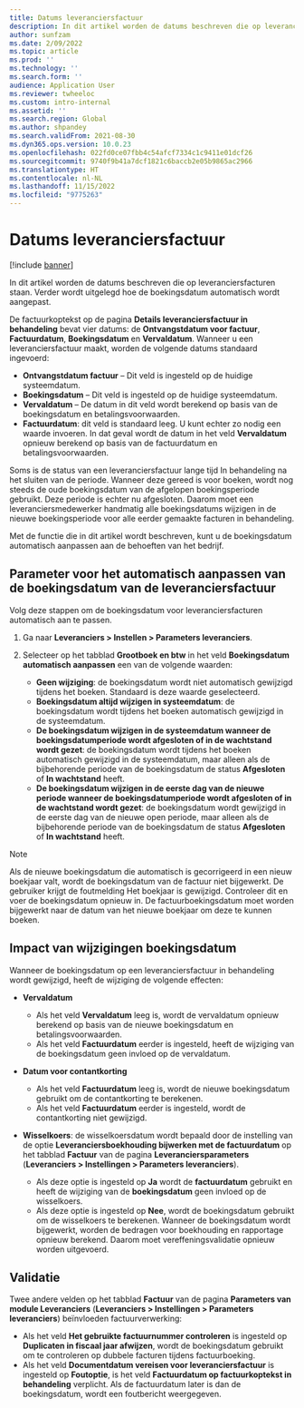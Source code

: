 ```yaml
---
title: Datums leveranciersfactuur
description: In dit artikel worden de datums beschreven die op leveranciersfacturen staan. Verder wordt uitgelegd hoe de boekingsdatum automatisch wordt aangepast.
author: sunfzam
ms.date: 2/09/2022
ms.topic: article
ms.prod: ''
ms.technology: ''
ms.search.form: ''
audience: Application User
ms.reviewer: twheeloc
ms.custom: intro-internal
ms.assetid: ''
ms.search.region: Global
ms.author: shpandey
ms.search.validFrom: 2021-08-30
ms.dyn365.ops.version: 10.0.23
ms.openlocfilehash: 022fd0ce07fbb4c54afcf7334c1c9411e01dcf26
ms.sourcegitcommit: 9740f9b41a7dcf1821c6baccb2e05b9865ac2966
ms.translationtype: HT
ms.contentlocale: nl-NL
ms.lasthandoff: 11/15/2022
ms.locfileid: "9775263"
---
```

# <a name="vendor-invoice-dates"></a>Datums leveranciersfactuur

[!include [banner](../includes/banner.md)]

In dit artikel worden de datums beschreven die op leveranciersfacturen staan. Verder wordt uitgelegd hoe de boekingsdatum automatisch wordt aangepast.

De factuurkoptekst op de pagina **Details leveranciersfactuur in behandeling** bevat vier datums: de **Ontvangstdatum voor factuur**, **Factuurdatum**, **Boekingsdatum** en **Vervaldatum**. Wanneer u een leveranciersfactuur maakt, worden de volgende datums standaard ingevoerd:

- **Ontvangstdatum factuur** – Dit veld is ingesteld op de huidige systeemdatum.
- **Boekingsdatum** – Dit veld is ingesteld op de huidige systeemdatum. 
- **Vervaldatum** – De datum in dit veld wordt berekend op basis van de boekingsdatum en betalingsvoorwaarden.
- **Factuurdatum**: dit veld is standaard leeg. U kunt echter zo nodig een waarde invoeren. In dat geval wordt de datum in het veld **Vervaldatum** opnieuw berekend op basis van de factuurdatum en betalingsvoorwaarden.

Soms is de status van een leveranciersfactuur lange tijd In behandeling na het sluiten van de periode. Wanneer deze gereed is voor boeken, wordt nog steeds de oude boekingsdatum van de afgelopen boekingsperiode gebruikt. Deze periode is echter nu afgesloten. Daarom moet een leveranciersmedewerker handmatig alle boekingsdatums wijzigen in de nieuwe boekingsperiode voor alle eerder gemaakte facturen in behandeling.

Met de functie die in dit artikel wordt beschreven, kunt u de boekingsdatum automatisch aanpassen aan de behoeften van het bedrijf.

## <a name="parameter-for-automatically-adjusting-the-vendor-invoice-posting-date"></a>Parameter voor het automatisch aanpassen van de boekingsdatum van de leveranciersfactuur

Volg deze stappen om de boekingsdatum voor leveranciersfacturen automatisch aan te passen.

1.  Ga naar **Leveranciers \> Instellen \> Parameters leveranciers**.
2.  Selecteer op het tabblad **Grootboek en btw** in het veld **Boekingsdatum automatisch aanpassen** een van de volgende waarden:

    - **Geen wijziging**: de boekingsdatum wordt niet automatisch gewijzigd tijdens het boeken. Standaard is deze waarde geselecteerd.
    - **Boekingsdatum altijd wijzigen in systeemdatum**: de boekingsdatum wordt tijdens het boeken automatisch gewijzigd in de systeemdatum.
    - **De boekingsdatum wijzigen in de systeemdatum wanneer de boekingsdatumperiode wordt afgesloten of in de wachtstand wordt gezet**: de boekingsdatum wordt tijdens het boeken automatisch gewijzigd in de systeemdatum, maar alleen als de bijbehorende periode van de boekingsdatum de status **Afgesloten** of **In wachtstand** heeft.
    - **De boekingsdatum wijzigen in de eerste dag van de nieuwe periode wanneer de boekingsdatumperiode wordt afgesloten of in de wachtstand wordt gezet**: de boekingsdatum wordt gewijzigd in de eerste dag van de nieuwe open periode, maar alleen als de bijbehorende periode van de boekingsdatum de status **Afgesloten** of **In wachtstand** heeft.

> [!NOTE]
> Als de nieuwe boekingsdatum die automatisch is gecorrigeerd in een nieuw boekjaar valt, wordt de boekingsdatum van de factuur niet bijgewerkt. De gebruiker krijgt de foutmelding Het boekjaar is gewijzigd. Controleer dit en voer de boekingsdatum opnieuw in. De factuurboekingsdatum moet worden bijgewerkt naar de datum van het nieuwe boekjaar om deze te kunnen boeken.

## <a name="impact-of-posting-date-changes"></a>Impact van wijzigingen boekingsdatum

Wanneer de boekingsdatum op een leveranciersfactuur in behandeling wordt gewijzigd, heeft de wijziging de volgende effecten:

- **Vervaldatum**

    - Als het veld **Vervaldatum** leeg is, wordt de vervaldatum opnieuw berekend op basis van de nieuwe boekingsdatum en betalingsvoorwaarden.
    - Als het veld **Factuurdatum** eerder is ingesteld, heeft de wijziging van de boekingsdatum geen invloed op de vervaldatum.

- **Datum voor contantkorting**

    - Als het veld **Factuurdatum** leeg is, wordt de nieuwe boekingsdatum gebruikt om de contantkorting te berekenen.
    - Als het veld **Factuurdatum** eerder is ingesteld, wordt de contantkorting niet gewijzigd.

- **Wisselkoers**: de wisselkoersdatum wordt bepaald door de instelling van de optie **Leveranciersboekhouding bijwerken met de factuurdatum** op het tabblad **Factuur** van de pagina **Leveranciersparameters** (**Leveranciers \> Instellingen \> Parameters leveranciers**).

    - Als deze optie is ingesteld op **Ja** wordt de **factuurdatum** gebruikt en heeft de wijziging van de **boekingsdatum** geen invloed op de wisselkoers.
    - Als deze optie is ingesteld op **Nee**, wordt de boekingsdatum gebruikt om de wisselkoers te berekenen. Wanneer de boekingsdatum wordt bijgewerkt, worden de bedragen voor boekhouding en rapportage opnieuw berekend. Daarom moet vereffeningsvalidatie opnieuw worden uitgevoerd.

## <a name="validation"></a>Validatie

Twee andere velden op het tabblad **Factuur** van de pagina **Parameters van module Leveranciers** (**Leveranciers \> Instellingen \> Parameters leveranciers**) beïnvloeden factuurverwerking:

- Als het veld **Het gebruikte factuurnummer controleren** is ingesteld op **Duplicaten in fiscaal jaar afwijzen**, wordt de boekingsdatum gebruikt om te controleren op dubbele facturen tijdens factuurboeking.
- Als het veld **Documentdatum vereisen voor leveranciersfactuur** is ingesteld op **Foutoptie**, is het veld **Factuurdatum op factuurkoptekst in behandeling** verplicht. Als de factuurdatum later is dan de boekingsdatum, wordt een foutbericht weergegeven.
